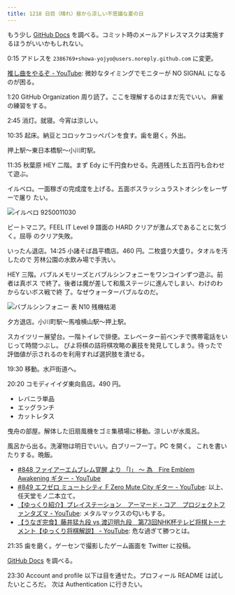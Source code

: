 ```yaml
---
title: 1218 日目（晴れ）昼から涼しい不思議な夏の日
---
```


もう少し [GitHub Docs] を調べる。コミット時のメールアドレスマスクは実施するほうがいいかもしれない。

0:15 アドレスを `2386769+showa-yojyo@users.noreply.github.com` に変更。

[推し曲をやるぞ - YouTube](https://www.youtube.com/watch?v=G_ESxXPsJEI):
微妙なタイミングでモニターが NO SIGNAL になるのが困る。

1:20 GitHub Organization 周り読了。ここを理解するのはまだ先でいい。
麻雀の練習をする。

2:45 消灯。就寝。今宵は涼しい。

10:35 起床。納豆とコロッケコッペパンを食す。歯を磨く。外出。

押上駅～東日本橋駅～小川町駅。

11:35 秋葉原 HEY 二階。まず Edy に千円食わせる。先週残した五百円も合わせて遊ぶ。

イルベロ。一面稼ぎの完成度を上げる。五面ボスラッシュラストオシシをレーザーで屠り
たい。

![イルベロ 9250011030](https://pbs.twimg.com/media/F4ic_lHbgAAYqXT?format=jpg&name=small)

ビートマニア。FEEL IT Level 9 譜面の HARD クリアが激ムズであることに気づく。屈辱
のクリア失敗。

いったん退店。14:25 小諸そば昌平橋店。460 円。二枚盛り大盛り。タオルを汚したので
芳林公園の水飲み場で手洗い。

HEY 三階。バブルメモリーズとバブルシンフォニーをワンコインずつ遊ぶ。前者は真ボス
で終了。後者は魔が差して和風ステージに進んでしまい、わけのわからないボス戦で終
了。なぜウォーターバブルなのだ。

![バブルシンフォニー 表 N10 残機枯渇](https://pbs.twimg.com/media/F4iehB-aQAAuQJK?format=jpg&name=small)

夕方退店。小川町駅～馬喰横山駅～押上駅。

スカイツリー展望台。一階トイレで排便。エレベーター前ベンチで携帯電話をいじって時間つぶし。
ぴよ将棋の詰将棋攻略の裏技を発見してしまう。待ったで評価値が示されるのを利用すれば選択肢を潰せる。

19:30 移動。水戸街道へ。

20:20 コモディイイダ東向島店。490 円。

* レバニラ単品
* エッグランチ
* カットレタス

曳舟の部屋。解体した旧扇風機をゴミ集積場に移動。涼しいが水風呂。

風呂から出る。洗濯物は明日でいい。白ブリーフ一丁。PC を開く。
これを書いたりする。晩飯。

* [#848 ファイアーエムブレム覚醒 より 「I」 ～ 為　Fire Emblem Awakening ギター - YouTube](https://www.youtube.com/watch?v=z_e5KHw4_B4)
* [#849 エフゼロ ミュートシティ F Zero Mute City ギター - YouTube](https://www.youtube.com/watch?v=Lnf7IS71Sl8):
  以上、任天堂モノ二本立て。
* [【ゆっくり紹介】プレイステーション　アーマード・コア　プロジェクトファンタズマ - YouTube](https://www.youtube.com/watch?v=0mWRWWaa7_E):
  メタルマックスの匂いもする。
* [【うなぎ完食】藤井猛九段 vs 渡辺明九段　第73回NHK杯テレビ将棋トーナメント【ゆっくり将棋解説】 - YouTube](https://www.youtube.com/watch?v=6ra8LPB7-qE):
  危な過ぎて勝つとは。

21:35 歯を磨く。ゲーセンで撮影したゲーム画面を Twitter に投稿。

[GitHub Docs] を調べる。

23:30 Account and profile 以下は目を通せた。プロフィール README は試したいところだ。
次は Authentication に行きたい。

[GitHub Docs]: https://docs.github.com/en
